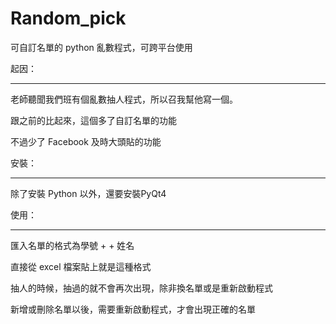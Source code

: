 Random_pick
===========

可自訂名單的 python 亂數程式，可跨平台使用

起因：

-----------------------------------

老師聽聞我們班有個亂數抽人程式，所以召我幫他寫一個。

跟之前的比起來，這個多了自訂名單的功能

不過少了 Facebook 及時大頭貼的功能


安裝：

-----------------------------------

除了安裝 Python 以外，還要安裝PyQt4 


使用：

-----------------------------------

匯入名單的格式為學號 + <tab> + 姓名

直接從 excel 檔案貼上就是這種格式

抽人的時候，抽過的就不會再次出現，除非換名單或是重新啟動程式

新增或刪除名單以後，需要重新啟動程式，才會出現正確的名單


